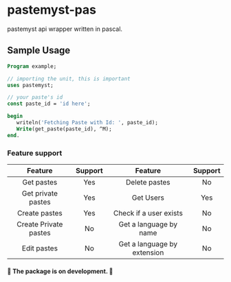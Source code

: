 # pastemyst-pas
pastemyst api wrapper written in pascal.

## Sample Usage
```pas
Program example;

// importing the unit, this is important
uses pastemyst;

// your paste's id
const paste_id = 'id here';

begin
   writeln('Fetching Paste with Id: ', paste_id);
   Write(get_paste(paste_id), ^M);
end.
```

### Feature support
| Feature | Support | Feature | Support |
| :-----------: | :-----------: | :----------: | :----------: |
| Get pastes | Yes | Delete pastes | No | 
| Get private pastes | Yes | Get Users | Yes |
| Create pastes | Yes | Check if a user exists | No | 
| Create Private pastes | No | Get a language by name | No | 
| Edit pastes | No | Get a language by extension | No |

#### 🚧 The package is on development. 🚧
